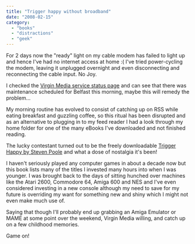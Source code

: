 ```yaml
---
title: "Trigger happy without broadband"
date: "2008-02-15"
category:
  - "books"
  - "distractions"
  - "geek"
---
```


For 2 days now the "ready" light on my cable modem has failed to light up and hence I've had no internet access at home :( I've tried power-cycling the modem, leaving it unplugged overnight and even disconnecting and reconnecting the cable input. No Joy.

I checked the [Virgin Media service status page](http://status-cable.virginmedia.com/vmstatus/summary.do) and can see that there was maintenance scheduled for Belfast this morning, maybe this will remedy the problem...

My morning routine has evolved to consist of catching up on RSS while eating breakfast and guzzling coffee, so this ritual has been disrupted and as an alternative to plugging in to my feed reader I had a look through my home folder for one of the many eBooks I've downloaded and not finished reading.

The lucky contestant turned out to be the freely downloadable [Trigger Happy by Steven Poole](http://stevenpoole.net/blog/trigger-happier/) and what a dose of nostalgia it's been!

I haven't seriously played any computer games in about a decade now but this book lists many of the titles I invested many hours into when I was younger. I was brought back to the days of sitting hunched over machines like the Atari 2600, Commodore 64, Amiga 600 and NES and I've even considered investing in a new console although my need to save for my future is overriding my want for something new and shiny which I might not even make much use of.

Saying that though I'll probably end up grabbing an Amiga Emulator or MAME at some point over the weekend, Virgin Media willing, and catch up on a few childhood memories.

Game on!
